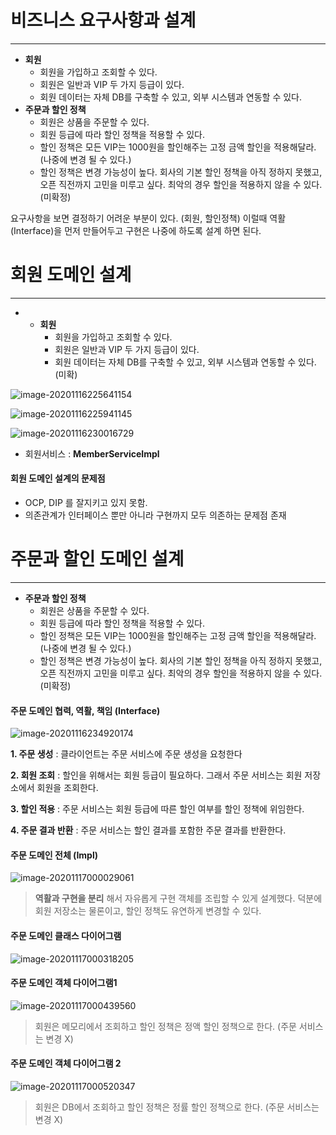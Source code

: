 # 비즈니스 요구사항과 설계

---

* **회원**
  * 회원을 가입하고 조회할 수 있다.
  * 회원은 일반과 VIP 두 가지 등급이 있다.
  * 회원 데이터는 자체 DB를 구축할 수 있고, 외부 시스템과 연동할 수 있다.
* **주문과 할인 정책**
  * 회원은 상품을 주문할 수 있다.
  * 회원 등급에 따라 할인 정책을 적용할 수 있다.
  * 할인 정책은 모든 VIP는 1000원을 할인해주는 고정 금액 할인을 적용해달라. (나중에 변경 될 수 있다.)
  * 할인 정책은 변경 가능성이 높다. 회사의 기본 할인 정책을 아직 정하지 못했고, 오픈 직전까지 고민을 미루고 싶다. 최악의 경우 할인을 적용하지 않을 수 있다. (미확정)



요구사항을 보면 결정하기 어려운 부분이 있다. (회원, 할인정책) 이럴때 역활 (Interface)을 먼저 만들어두고 구현은 나중에 하도록 설계 하면 된다.



# 회원 도메인 설계

---

* * **회원**
    * 회원을 가입하고 조회할 수 있다.
    * 회원은 일반과 VIP 두 가지 등급이 있다.
    * 회원 데이터는 자체 DB를 구축할 수 있고, 외부 시스템과 연동할 수 있다.(미확)

![image-20201116225641154](C:\Users\jimfo\AppData\Roaming\Typora\typora-user-images\image-20201116225641154.png)



![image-20201116225941145](C:\Users\jimfo\AppData\Roaming\Typora\typora-user-images\image-20201116225941145.png)



![image-20201116230016729](C:\Users\jimfo\AppData\Roaming\Typora\typora-user-images\image-20201116230016729.png)

* 회원서비스 : **MemberServiceImpl**



#### 회원 도메인 설계의 문제점

* OCP, DIP  를 잘지키고 있지 못함.
* 의존관계가 인터페이스 뿐만 아니라 구현까지 모두 의존하는 문제점 존재



# 주문과 할인 도메인 설계

---

* **주문과 할인 정책**
  * 회원은 상품을 주문할 수 있다.
  * 회원 등급에 따라 할인 정책을 적용할 수 있다.
  * 할인 정책은 모든 VIP는 1000원을 할인해주는 고정 금액 할인을 적용해달라. (나중에 변경 될 수 있다.)
  * 할인 정책은 변경 가능성이 높다. 회사의 기본 할인 정책을 아직 정하지 못했고, 오픈 직전까지 고민을 미루고 싶다. 최악의 경우 할인을 적용하지 않을 수 있다. (미확정)



#### 주문 도메인 협력, 역활, 책임 (Interface)

![image-20201116234920174](C:\Users\jimfo\AppData\Roaming\Typora\typora-user-images\image-20201116234920174.png)

**1. 주문 생성** : 클라이언트는 주문 서비스에 주문 생성을 요청한다

**2. 회원 조회** : 할인을 위해서는 회원 등급이 필요하다. 그래서 주문 서비스는 회원 저장소에서 회원을 조회한다.

**3. 할인 적용** : 주문 서비스는 회원 등급에 따른 할인 여부를 할인 정책에 위임한다.

**4. 주문 결과 반환** : 주문 서비스는 할인 결과를 포함한 주문 결과를 반환한다.



#### 주문 도메인 전체 (Impl)

![image-20201117000029061](C:\Users\jimfo\AppData\Roaming\Typora\typora-user-images\image-20201117000029061.png)

>  **역활과 구현을 분리** 해서 자유롭게 구현 객체를 조립할 수 있게 설계했다. 덕분에 회원 저장소는 물론이고, 할인 정책도 유연하게 변경할 수 있다.



#### 주문 도메인 클래스 다이어그램

![image-20201117000318205](C:\Users\jimfo\AppData\Roaming\Typora\typora-user-images\image-20201117000318205.png)



#### 주문 도메인 객체 다이어그램1

![image-20201117000439560](C:\Users\jimfo\AppData\Roaming\Typora\typora-user-images\image-20201117000439560.png)

> 회원은 메모리에서 조회하고 할인 정책은 정액 할인 정책으로 한다. (주문 서비스는 변경 X)





#### 주문 도메인 객체 다이어그램 2

![image-20201117000520347](C:\Users\jimfo\AppData\Roaming\Typora\typora-user-images\image-20201117000520347.png)

> 회원은 DB에서 조회하고 할인 정책은 정률 할인 정책으로 한다. (주문 서비스는 변경 X)